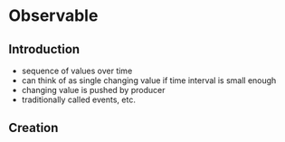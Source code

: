 # Observable



## Introduction

- sequence of values over time
- can think of as single changing value if time interval is small enough
- changing value is pushed by producer
- traditionally called events, etc.
<!-- todo: find better name: pusher? -->



## Creation

<!-- todo: see similar to JS -->